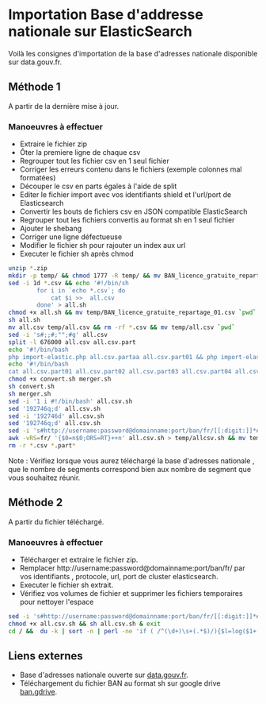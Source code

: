 # Importation Base d'addresse nationale sur ElasticSearch
Voilà les consignes d'importation de la base d'adresses nationale disponible sur data.gouv.fr.

## Méthode 1
A partir de la dernière mise à jour.

### Manoeuvres à effectuer
* Extraire le fichier zip
* Ôter la premiere ligne de chaque csv
* Regrouper tout les fichier csv en 1 seul fichier
* Corriger les erreurs contenu dans le fichiers (exemple colonnes mal formatées)
* Découper le csv en parts égales à l'aide de split
* Editer le fichier import avec vos identifiants shield et l'url/port de Elasticsearch
* Convertir les bouts de fichiers csv en JSON compatible ElasticSearch
* Regrouper tout les fichiers convertis au format sh en 1 seul fichier
* Ajouter le shebang
* Corriger une ligne défectueuse
* Modifier le fichier sh pour rajouter un index aux url
* Executer le fichier sh après chmod 

```sh
unzip *.zip
mkdir -p temp/ && chmod 1777 -R temp/ && mv BAN_licence_gratuite_repartage_01.csv temp/BAN_licence_gratuite_repartage_01.csv
sed -i 1d *.csv && echo '#!/bin/sh
		for i in `echo *.csv`; do
			cat $i >>  all.csv
		done' > all.sh 
chmod +x all.sh && mv temp/BAN_licence_gratuite_repartage_01.csv `pwd` 
sh all.sh 
mv all.csv temp/all.csv && rm -rf *.csv && mv temp/all.csv `pwd` 
sed -i 's#;;#;"";#g' all.csv 
split -l 676000 all.csv all.csv.part 
echo '#!/bin/bash  
php import-elastic.php all.csv.partaa all.csv.part01 && php import-elastic.php all.csv.partab all.csv.part02 && php import-elastic.php all.csv.partac all.csv.part03 && php import-elastic.php all.csv.partad all.csv.part04 && php import-elastic.php all.csv.partae all.csv.part05 && php import-elastic.php all.csv.partaf all.csv.part06 && php import-elastic.php all.csv.partag all.csv.part07 && php import-elastic.php all.csv.partah all.csv.part08 && php import-elastic.php all.csv.partai all.csv.part09 && php import-elastic.php all.csv.partaj all.csv.part10 && php import-elastic.php all.csv.partak all.csv.part11 && php import-elastic.php all.csv.partal all.csv.part12 && php import-elastic.php all.csv.partam all.csv.part13 && php import-elastic.php all.csv.partan all.csv.part14 && php import-elastic.php all.csv.partao all.csv.part15 && php import-elastic.php all.csv.partap all.csv.part16 && php import-elastic.php all.csv.partaq all.csv.part17 && php import-elastic.php all.csv.partar all.csv.part18 && php import-elastic.php all.csv.partas all.csv.part19 && php import-elastic.php all.csv.partat all.csv.part20 && php import-elastic.php all.csv.partau all.csv.part21 && php import-elastic.php all.csv.partav all.csv.part22 && php import-elastic.php all.csv.partaw all.csv.part23 && php import-elastic.php all.csv.partax all.csv.part24 && php import-elastic.php all.csv.partay all.csv.part25 && php import-elastic.php all.csv.partaz all.csv.part26 && php import-elastic.php all.csv.partba all.csv.part27 && php import-elastic.php all.csv.partbb all.csv.part28 && php import-elastic.php all.csv.partbc all.csv.part29 && php import-elastic.php all.csv.partbd all.csv.part30 && php import-elastic.php all.csv.partbe all.csv.part31 && php import-elastic.php all.csv.partbf all.csv.part32 && php import-elastic.php all.csv.partbg all.csv.part33 && php import-elastic.php all.csv.partbh all.csv.part34 && php import-elastic.php all.csv.partbi all.csv.part35 && php import-elastic.php all.csv.partbj all.csv.part36 && php import-elastic.php all.csv.partbk all.csv.part37 && php import-elastic.php all.csv.partbl all.csv.part38 && php import-elastic.php all.csv.partbm all.csv.part39 && php import-elastic.php all.csv.partbn all.csv.part40' > convert.sh
echo '#!/bin/bash  
cat all.csv.part01 all.csv.part02 all.csv.part03 all.csv.part04 all.csv.part05 all.csv.part06 all.csv.part07 all.csv.part08 all.csv.part09 all.csv.part10 all.csv.part11 all.csv.part12 all.csv.part13 all.csv.part14 all.csv.part15 all.csv.part16 all.csv.part17 all.csv.part18 all.csv.part19 all.csv.part20 all.csv.part21 all.csv.part22 all.csv.part23 all.csv.part24 all.csv.part25 all.csv.part26 all.csv.part27 all.csv.part28 all.csv.part29 all.csv.part30 all.csv.part31 all.csv.part32 all.csv.part33 all.csv.part34 all.csv.part35 all.csv.part36 all.csv.part37 all.csv.part38 all.csv.part39 all.csv.part40 >> all.csv.sh' > merger.sh
chmod +x convert.sh merger.sh
sh convert.sh 
sh merger.sh
sed -i '1 i #!/bin/bash' all.csv.sh
sed '192746q;d' all.csv.sh 
sed -i '192746d' all.csv.sh
sed '192746q;d' all.csv.sh 
sed -i 's#http://username:password@domainname:port/ban/fr/[[:digit:]]*#http://newusername:newpassword@newdomainname:newport/ban/fr/#g' all.csv.sh
awk -vRS=fr/ '{$0=n$0;ORS=RT}++n' all.csv.sh > temp/allcsv.sh && mv temp/allcsv.sh allcsv.sh
rm -r *.csv *.part*

```

Note :
Vérifiez lorsque vous aurez téléchargé la base d'adresses nationale , que le nombre de segments correspond bien aux nombre de segment que vous souhaitez réunir.

## Méthode 2 

A partir du fichier téléchargé.

### Manoeuvres à effectuer 

* Télécharger et extraire le fichier zip.
* Remplacer http://username:password@domainname:port/ban/fr/ par vos identifiants , protocole, url, port de cluster elasticsearch.
* Executer le fichier sh extrait.
* Vérifiez vos volumes de fichier et supprimer les fichiers temporaires pour nettoyer l'espace

```sh
sed -i 's#http://username:password@domainname:port/ban/fr/[[:digit:]]*#http://newusername:newpassword@newdomainname:newport/ban/fr/#g' all.csv.sh
chmod +x all.csv.sh && sh all.csv.sh & exit
cd / &&  du -k | sort -n | perl -ne 'if ( /^(\d+)\s+(.*$)/){$l=log($1+.1);$m=int($l/log(1024)); printf ("%6.1f\t%s\t%25s %s\n",($1/(2**(10*$m))),(("K","M","G","T","P")[$m]),"*"x (1.5*$l),$2);}' 

```

## Liens externes
* Base d'adresses nationale ouverte sur [data.gouv.fr].
* Téléchargement du fichier BAN au format sh sur google drive [ban.gdrive]. 

[comment]: #
   [data.gouv.fr]: <https://www.data.gouv.fr/fr/datasets/base-d-adresses-nationale-ouverte-bano/>
   [ban.gdrive]: <https://www.data.gouv.fr/fr/datasets/base-d-adresses-nationale-ouverte-bano/>


